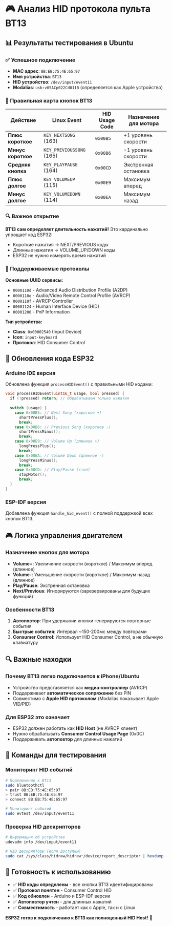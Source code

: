 # 🎮 Анализ HID протокола пульта BT13

## 📊 Результаты тестирования в Ubuntu

### ✅ Успешное подключение
- **MAC адрес**: `8B:EB:75:4E:65:97`
- **Имя устройства**: `BT13`
- **HID устройство**: `/dev/input/event11`
- **Modalias**: `usb:v05ACp022Cd011B` (определяется как Apple устройство)

### 🎯 Правильная карта кнопок BT13

| Действие | Linux Event | HID Usage Code | Назначение для мотора |
|----------|-------------|----------------|----------------------|
| **Плюс короткое** | `KEY_NEXTSONG` (163) | `0x00B5` | +1 уровень скорости |
| **Минус короткое** | `KEY_PREVIOUSSONG` (165) | `0x00B6` | -1 уровень скорости |
| **Средняя кнопка** | `KEY_PLAYPAUSE` (164) | `0x00CD` | Экстренная остановка |
| **Плюс долгое** | `KEY_VOLUMEUP` (115) | `0x00E9` | Максимум вперед |
| **Минус долгое** | `KEY_VOLUMEDOWN` (114) | `0x00EA` | Максимум назад |

### 🔍 Важное открытие
**BT13 сам определяет длительность нажатий!** Это кардинально упрощает код ESP32:
- Короткие нажатия → NEXT/PREVIOUS коды
- Длинные нажатия → VOLUME_UP/DOWN коды
- ESP32 не нужно измерять время нажатий

### 📡 Поддерживаемые протоколы

**Основные UUID сервисы:**
- `0000110d` - Advanced Audio Distribution Profile (A2DP)
- `0000110e` - Audio/Video Remote Control Profile (AVRCP)
- `0000110f` - AVRCP Controller
- `00001124` - Human Interface Device (HID)
- `00001200` - PnP Information

**Тип устройства:**
- **Class**: `0x00002540` (Input Device)
- **Icon**: `input-keyboard`
- **Протокол**: HID Consumer Control

## 🔧 Обновления кода ESP32

### Arduino IDE версия
Обновлена функция `processHIDEvent()` с правильными HID кодами:

```cpp
void processHIDEvent(uint16_t usage, bool pressed) {
  if (!pressed) return; // Обрабатываем только нажатия
  
  switch (usage) {
    case 0x00B5: // Next Song (короткое +)
      shortPressPlus();
      break;
    case 0x00B6: // Previous Song (короткое -)
      shortPressMinus();
      break;
    case 0x00E9: // Volume Up (длинное +)
      longPressPlus();
      break;
    case 0x00EA: // Volume Down (длинное -)
      longPressMinus();
      break;
    case 0x00CD: // Play/Pause (стоп)
      stopMotor();
      break;
  }
}
```

### ESP-IDF версия
Добавлена функция `handle_hid_event()` с полной поддержкой всех кнопок BT13.

## 🎮 Логика управления двигателем

### Назначение кнопок для мотора
- **Volume+**: Увеличение скорости (короткое) / Максимум вперед (длинное)
- **Volume-**: Уменьшение скорости (короткое) / Максимум назад (длинное)  
- **Play/Pause**: Экстренная остановка
- **Next/Previous**: Игнорируются (зарезервированы для будущих функций)

### Особенности BT13
1. **Автоповтор**: При удержании кнопки генерируются повторные события
2. **Быстрые события**: Интервал ~150-200мс между повторами
3. **Consumer Control**: Использует HID Consumer Control, а не обычную клавиатуру

## 🔍 Важные находки

### Почему BT13 легко подключается к iPhone/Ubuntu
- Устройство представляется как **медиа-контроллер** (AVRCP)
- Поддерживает **автоматическое сопряжение** без PIN
- Совместимо с **Apple HID протоколом** (Modalias показывает Apple VID/PID)

### Для ESP32 это означает
- ESP32 должен работать как **HID Host** (не AVRCP клиент)
- Нужно обрабатывать **Consumer Control Usage Page** (0x0C)
- Поддерживать **автоповтор** для длинных нажатий

## 📝 Команды для тестирования

### Мониторинг HID событий
```bash
# Подключение к BT13
sudo bluetoothctl
> pair 8B:EB:75:4E:65:97
> trust 8B:EB:75:4E:65:97  
> connect 8B:EB:75:4E:65:97

# Мониторинг событий
sudo evtest /dev/input/event11
```

### Проверка HID дескрипторов
```bash
# Информация об устройстве
udevadm info /dev/input/event11

# HID дескрипторы (если доступны)
sudo cat /sys/class/hidraw/hidraw*/device/report_descriptor | hexdump -C
```

## 🚀 Готовность к использованию

- ✅ **HID коды определены** - все кнопки BT13 идентифицированы
- ✅ **Протокол понятен** - Consumer Control HID
- ✅ **Код обновлен** - Arduino и ESP-IDF версии
- ✅ **Автоповтор учтен** - для длинных нажатий
- ✅ **Совместимость** - работает как с Apple, так и с Linux

**ESP32 готов к подключению к BT13 как полноценный HID Host!** 🎉